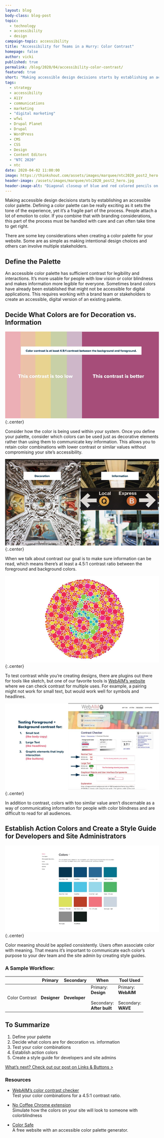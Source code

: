 ```yaml
---
layout: blog
body-class: blog-post
topic:
  - technology
  - accessibility
  - design
campaign-topic: accessibility
title: "Accessibility for Teams in a Hurry: Color Contrast"
homepage: false
author: vicki
published: true
permalink: /blog/2020/04/accessibility-color-contrast/
featured: true
short: "Making accessible design decisions starts by establishing an accessible color palette."
tags:
  - strategy
  - accessibility
  - A11Y
  - communications
  - marketing
  - "digital marketing"
  - wfwi
  - Drupal Planet
  - Drupal
  - WordPress
  - CMS
  - CSS
  - Design
  - Content Editors
  - "NTC 2020"
  - ntc
date: 2020-04-02 11:00:00
image: https://thinkshout.com/assets/images/marquee/ntc2020_post2_hero.jpg
header-image: /assets/images/marquee/ntc2020_post2_hero.jpg
header-image-alt: "Diagonal closeup of blue and red colored pencils on contrasting backgrounds"
---
```

Making accessible design decisions starts by establishing an accessible color palette. Defining a color palette can be really exciting as it sets the tone of the experience, yet it’s a fragile part of the process. People attach a lot of emotion to color. If you combine that with branding considerations, this part of the process must be handled with care and can often take time to get right.

There are some key considerations when creating a color palette for your website. Some are as simple as making intentional design choices and others can involve multiple stakeholders.

## Define the Palette

An accessible color palette has sufficient contrast for legibility and interactions. It’s more usable for people with low vision or color blindness and makes information more legible for everyone. Sometimes brand colors have already been established that might not be accessible for digital applications. This requires working with a brand team or stakeholders to create an accessible, digital version of an existing palette.

## Decide What Colors are for Decoration vs. Information

![Two Images: on the left, an elaborately decorated church ceiling, with the caption, 'decoration'. On the right, an image of signage as a train station with the caption 'information'. ](/assets/images/blog/ntc2-image1.jpg)
{:.center}

Consider how the color is being used within your system. Once you define your palette, consider which colors can be used just as decorative elements rather than using them to communicate key information. This allows you to retain color combinations with lower contrast or similar values without compromising your site’s accessibility.

![Two Images: on the left, a rainbow of washed out colors with white text overlaid, stating 'This contrast is too low'. On the right, an image of a solid dark background with the caption 'This contrast is better'. ](/assets/images/blog/ntc2-image2.jpg)
{:.center}

When we talk about contrast our goal is to make sure information can be read, which means there’s at least a 4.5:1 contrast ratio between the foreground and background colors.

![A screenshot showing the WebAIM user interface highlighting contrast issues and recommendations. ](/assets/images/blog/ntc2-image3.jpg)
{:.center}

To test contrast while you’re creating designs, there are plugins out there for tools like sketch, but one of our favorite tools is [WebAIM’s website](https://webaim.org/resources/contrastchecker/) where we can check contrast for multiple uses. For example, a pairing might not work for small text, but would work well for symbols and headlines.

![The number '5' in an Ishihara plate, used by optometrists' as a color blind test.](/assets/images/blog/ntc2-image4.jpg)
{:.center}

In addition to contrast, colors with too similar value aren’t discernable as a way of communicating information for people with color blindness and are difficult to read for all audiences.

## Establish Action Colors and Create a Style Guide for Developers and Site Administrators


![A site color palette.](/assets/images/blog/ntc2-image5.jpg)
{:.center}

Color meaning should be applied consistently. Users often associate color with meaning. That means it’s important to communicate each color’s purpose to your dev team and the site admin by creating style guides.

### A Sample Workflow:

<table>
  <thead>
    <tr>
      <th>&nbsp;</th>
      <th>Primary</th>
      <th>Secondary</th>
      <th>When</th>
      <th>Tool Used</th>
    </tr>
  </thead>
  <tbody>
    <tr>
      <td>Color Contrast</td>
      <td><strong>Designer</strong></td>
      <td><strong>Developer</strong></td>
      <td>Primary:<br><strong>Design</strong><br><br>
        Secondary:<br><strong>After built</strong></td>
      <td>Primary:<br><strong>WebAIM</strong><br><br>
        Secondary:<br><strong>WAVE</strong></td>
    </tr>
  </tbody>
</table>

## To Summarize

1. Define your palette
2. Decide what colors are for decoration vs. information
3. Test your color combinations
4. Establish action colors
5. Create a style guide for developers and site admins

[What’s next? Check out our post on Links & Buttons >](/blog/2020/04/accessible-links-buttons/)

### Resources
- [WebAIM’s color contrast checker](https://webaim.org/resources/contrastchecker/)  
Test your color combinations for a 4.5:1 contrast ratio.

- [No Coffee Chrome extension](https://chrome.google.com/webstore/detail/nocoffee/jjeeggmbnhckmgdhmgdckeigabjfbddl?hl=en-US)  
Simulate how the colors on your site will look to someone with colorblindness

- [Color Safe](http://colorsafe.co/)  
A free website with an accessible color palette generator.


